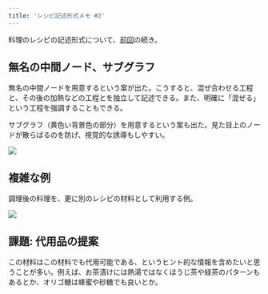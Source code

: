 ```yaml
---
title: 'レシピ記述形式メモ #2'
---
```

料理のレシピの記述形式について、[前回](https://r7kamura.com/articles/2022-05-13-mermaid-recipe-memo)の続き。

無名の中間ノード、サブグラフ
--------------

無名の中間ノードを用意するという案が出た。こうすると、混ぜ合わせる工程と、その後の加熱などの工程とを独立して記述できる。また、明確に「混ぜる」という工程を強調することもできる。

サブグラフ（黄色い背景色の部分）を用意するという案も出た。見た目上のノードが散らばるのを防げ、視覚的な誘導もしやすい。

![](https://lh3.googleusercontent.com/b2lJNqKH3v8PHY6X_4sxLFqPXpxJKQvnM2Idg-2Ijpjpf45UTu4sFgh1FiFCWOw3WwMWzyMLaQ8SJxH2DvBokU1sOO1XGtbAdOVnTbLoAIUwNpaq9lT-RcpHFU3RoHaSqST7xyQft_OuoVaaVS-kNQ)

複雑な例
----

調理後の料理を、更に別のレシピの材料として利用する例。

![](https://lh5.googleusercontent.com/ZABCH5MV6VeTtCi6n8sUGAGfqr-Vos3gWgby8B14HUNPJTn_Kp3WzjHWkXBPoBQetAGU3fH2b85WnJHeXAE_wgjS6HrJf0fDxx4AdXMoDCvh0IRE9b4eRYlUbRfyBsN7I9ezYE6ctxtm5Ktj5bScQQ)

課題: 代用品の提案
----------

この材料はこの材料でも代用可能である、というヒント的な情報を含めたいと思うことが多い。例えば、お茶漬けには熱湯ではなくほうじ茶や緑茶のパターンもあるとか、オリゴ糖は蜂蜜や砂糖でも良いとか。
